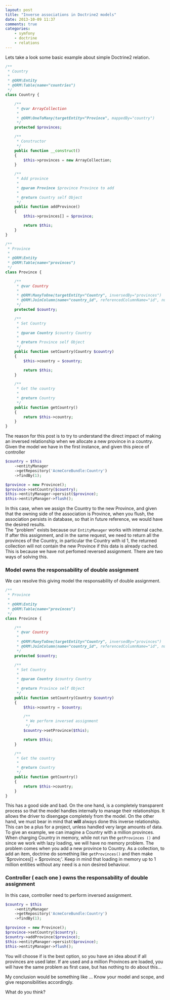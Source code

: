 ```yaml
---
layout: post
title: "Inverse associations in Doctrine2 models"
date: 2013-10-09 11:37
comments: true
categories:
    - symfony
    - doctrine
    - relations
---
```

Lets take a look some basic example about simple Doctrine2 relation.

``` php
/**
 * Country
 *
 * @ORM\Entity
 * @ORM\Table(name="countries")
 */
class Country {

    /**
     * @var ArrayCollection
     *
     * @ORM\OneToMany(targetEntity="Province", mappedBy="country")
     */
    protected $provinces;

    /**
     * Constructor
     */
    public function __construct()
    {
        $this->provinces = new ArrayCollection;
    }

    /**
     * Add province
     *
     * @param Province $province Province to add
     *
     * @return Country self Object
     */
    public function addProvince()
    {
        $this->provinces[] = $province;

        return $this;
    }
}
```

``` php
/**
 * Province
 *
 * @ORM\Entity
 * @ORM\Table(name="provinces")
 */
class Province {

    /**
     * @var Country
     *
     * @ORM\ManyToOne(targetEntity="Country", inversedBy="provinces")
     * @ORM\JoinColumn(name="country_id", referencedColumnName="id", nullable=false)
     */
    protected $country;

    /**
     * Set Country
     *
     * @param Country $country Country
     *
     * @return Province self Object
     */
    public function setCountry(Country $country)
    {
        $this->country = $country;

        return $this;
    }

    /**
     * Get the country
     *
     * @return Country
     */
    public function getCountry()
    {
        return $this->country;
    }
}
```

The reason for this post is to try to understand the direct impact of making an
inversed relationship when we allocate a new province in a country.
Given the model we have in the first instance, and given this piece of
controller

``` php
$country = $this
    ->entityManager
    ->getRepository('AcmeCoreBundle:Country')
    ->findBy(1);

$province = new Province();
$province->setCountry($country);
$this->entityManager->persist($province);
$this->entityManager->flush();
```

In this case, when we assign the Country to the new Province, and given that the
owning side of the association is Province, when you flush, the association
persists in database, so that in future reference, we would have the desired
results.  
The "problem" exists because our `EntityManager` works with internal cache.
If after this assignment, and in the same request, we need to return all the
provinces of the Country, in particular the Country with id 1, the returned
collection will not contain the new Province if this data is already cached.
This is because we have not perfomed reversed assignment. There are two ways of
solving this.

### Model owns the responsability of double assignment

We can resolve this giving model the responsability of double assignment.

``` php
/**
 * Province
 *
 * @ORM\Entity
 * @ORM\Table(name="provinces")
 */
class Province {

    /**
     * @var Country
     *
     * @ORM\ManyToOne(targetEntity="Country", inversedBy="provinces")
     * @ORM\JoinColumn(name="country_id", referencedColumnName="id", nullable=false)
     */
    protected $country;

    /**
     * Set Country
     *
     * @param Country $country Country
     *
     * @return Province self Object
     */
    public function setCountry(Country $country)
    {
        $this->country = $country;

        /**
         * We perform inversed assignment
         */
        $country->setProvince($this);

        return $this;
    }

    /**
     * Get the country
     *
     * @return Country
     */
    public function getCountry()
    {
        return $this->country;
    }
}
```

This has a good side and bad. On the one hand, is a completely transparent
process so that the model handles internally to manage their relationships.
It allows the driver to disengage completely from the model.
On the other hand, we must bear in mind that **will** always done this inverse
relationship. This can be a plus for a project, unless handled very large
amounts of data.  
To give an example, we can imagine a Country with a million provinces.
When charging Country in memory, while not run the `getProvinces ()` and since
we work with lazy loading, we will have no memory problem. The problem comes
when you add a new province to Country. As a collection, to add an item,
doctrine do something like `getProvinces()` and then make
`$provinces[] = $province;'.  Keep in mind that loading in memory up to 1
million entities without any need is a non desired behaviour.

### Controller ( each one ) owns the responsability of double assignment

In this case, controller need to perform inversed assignment.

``` php
$country = $this
    ->entityManager
    ->getRepository('AcmeCoreBundle:Country')
    ->findBy(1);

$province = new Province();
$province->setCountry($country);
$country->addProvince($province);
$this->entityManager->persist($province);
$this->entityManager->flush();
```

You will choose if is the best option, so you have an idea about if all
provinces are used later. If are used and a million Provinces are loaded,
you will have the same problem as first case, but has nothing to do about
this...  

My conclusion would be something like ... Know your model and scope, and give
responsibilities accordingly.  

What do you think?
